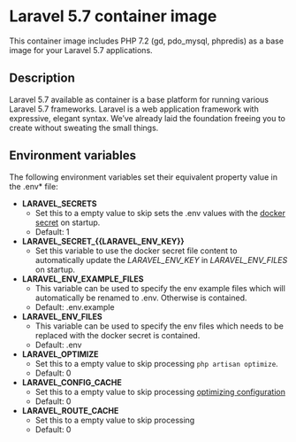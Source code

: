 Laravel 5.7 container image
================

This container image includes PHP 7.2 (gd, pdo_mysql, phpredis) as a base image for your Laravel 5.7 applications.

Description
-----------

Laravel 5.7 available as container is a base platform for
running various Laravel 5.7 frameworks.
Laravel is a web application framework with expressive, elegant syntax.
We’ve already laid the foundation freeing you to create without sweating the small things.

Environment variables
---------------------

The following environment variables set their equivalent property value in the .env* file:
* **LARAVEL_SECRETS**
  * Set this to a empty value to skip sets the .env values with the [docker secret](https://docs.docker.com/engine/swarm/secrets/#how-docker-manages-secrets) on startup.
  * Default: 1
* **LARAVEL_SECRET_{{LARAVEL_ENV_KEY}}**
  * Set this variable to use the docker secret file content to automatically update the *LARAVEL_ENV_KEY* in *LARAVEL_ENV_FILES* on startup.
* **LARAVEL_ENV_EXAMPLE_FILES**
  * This variable can be used to specify the env example files which will automatically be renamed to .env. Otherwise is contained.
  * Default: .env.example
* **LARAVEL_ENV_FILES**
  * This variable can be used to specify the env files which needs to be replaced with the docker secret is contained.
  * Default: .env
* **LARAVEL_OPTIMIZE**
  * Set this to a empty value to skip processing ```php artisan optimize```.
  * Default: 0   
* **LARAVEL_CONFIG_CACHE**
  * Set this to a empty value to skip processing [optimizing configuration](https://laravel.com/docs/5.7/deployment#optimizing-configuration-loading)
  * Default: 0
* **LARAVEL_ROUTE_CACHE**
  * Set this to a empty value to skip processing
  * Default: 0
